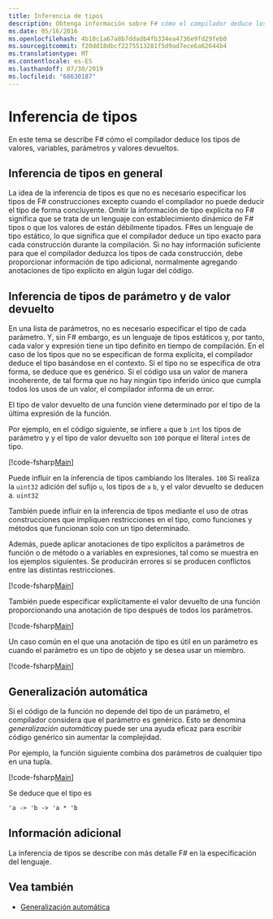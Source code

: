 ```yaml
---
title: Inferencia de tipos
description: Obtenga información sobre F# cómo el compilador deduce los tipos de valores, variables, parámetros y valores devueltos.
ms.date: 05/16/2016
ms.openlocfilehash: 4b18c1a67a8b7ddadb4fb334ea4736e9fd29feb0
ms.sourcegitcommit: f20dd18dbcf2275513281f5d9ad7ece6a62644b4
ms.translationtype: MT
ms.contentlocale: es-ES
ms.lasthandoff: 07/30/2019
ms.locfileid: "68630187"
---
```

# <a name="type-inference"></a>Inferencia de tipos

En este tema se describe F# cómo el compilador deduce los tipos de valores, variables, parámetros y valores devueltos.

## <a name="type-inference-in-general"></a>Inferencia de tipos en general

La idea de la inferencia de tipos es que no es necesario especificar los tipos de F# construcciones excepto cuando el compilador no puede deducir el tipo de forma concluyente. Omitir la información de tipo explícita no F# significa que se trata de un lenguaje con establecimiento dinámico de F# tipos o que los valores de están débilmente tipados. F#es un lenguaje de tipo estático, lo que significa que el compilador deduce un tipo exacto para cada construcción durante la compilación. Si no hay información suficiente para que el compilador deduzca los tipos de cada construcción, debe proporcionar información de tipo adicional, normalmente agregando anotaciones de tipo explícito en algún lugar del código.

## <a name="inference-of-parameter-and-return-types"></a>Inferencia de tipos de parámetro y de valor devuelto

En una lista de parámetros, no es necesario especificar el tipo de cada parámetro. Y, sin F# embargo, es un lenguaje de tipos estáticos y, por tanto, cada valor y expresión tiene un tipo definito en tiempo de compilación. En el caso de los tipos que no se especifican de forma explícita, el compilador deduce el tipo basándose en el contexto. Si el tipo no se especifica de otra forma, se deduce que es genérico. Si el código usa un valor de manera incoherente, de tal forma que no hay ningún tipo inferido único que cumpla todos los usos de un valor, el compilador informa de un error.

El tipo de valor devuelto de una función viene determinado por el tipo de la última expresión de la función.

Por ejemplo, en el código siguiente, se infiere `a` que `b` `int` los tipos de parámetro y y el tipo de valor devuelto son `100` porque el literal `int`es de tipo.

[!code-fsharp[Main](~/samples/snippets/fsharp/lang-ref-3/snippet301.fs)]

Puede influir en la inferencia de tipos cambiando los literales. `100` Si realiza la `uint32` adición del sufijo `u`, los tipos de `a` `b`, y el valor devuelto se deducen a. `uint32`

También puede influir en la inferencia de tipos mediante el uso de otras construcciones que impliquen restricciones en el tipo, como funciones y métodos que funcionan solo con un tipo determinado.

Además, puede aplicar anotaciones de tipo explícitos a parámetros de función o de método o a variables en expresiones, tal como se muestra en los ejemplos siguientes. Se producirán errores si se producen conflictos entre las distintas restricciones.

[!code-fsharp[Main](~/samples/snippets/fsharp/lang-ref-3/snippet302.fs)]

También puede especificar explícitamente el valor devuelto de una función proporcionando una anotación de tipo después de todos los parámetros.

[!code-fsharp[Main](~/samples/snippets/fsharp/lang-ref-3/snippet303.fs)]

Un caso común en el que una anotación de tipo es útil en un parámetro es cuando el parámetro es un tipo de objeto y se desea usar un miembro.

[!code-fsharp[Main](~/samples/snippets/fsharp/lang-ref-3/snippet304.fs)]

## <a name="automatic-generalization"></a>Generalización automática

Si el código de la función no depende del tipo de un parámetro, el compilador considera que el parámetro es genérico. Esto se denomina *generalización automática*y puede ser una ayuda eficaz para escribir código genérico sin aumentar la complejidad.

Por ejemplo, la función siguiente combina dos parámetros de cualquier tipo en una tupla.

[!code-fsharp[Main](~/samples/snippets/fsharp/lang-ref-3/snippet305.fs)]

Se deduce que el tipo es

```fsharp
'a -> 'b -> 'a * 'b
```

## <a name="additional-information"></a>Información adicional

La inferencia de tipos se describe con más detalle F# en la especificación del lenguaje.

## <a name="see-also"></a>Vea también

- [Generalización automática](./generics/automatic-generalization.md)
